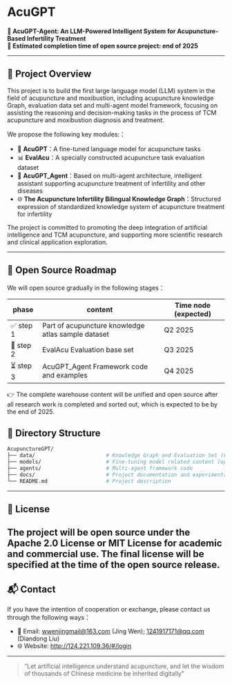# AcuGPT

**🔬 AcuGPT-Agent: An LLM-Powered Intelligent System for Acupuncture-Based Infertility Treatment**  
**📅 Estimated completion time of open source project: end of 2025**

---

## 📖 Project Overview

This project is to build the first large language model (LLM) system  in the field of acupuncture and moxibustion, including acupuncture knowledge Graph,
evaluation data set and multi-agent model framework, focusing on assisting the reasoning and decision-making tasks in the process of TCM acupuncture and
moxibustion diagnosis and treatment.

We propose the following key modules:：

- 🧐 **AcuGPT**：A fine-tuned language model for acupuncture tasks 
- 📊 **EvalAcu**：A specially constructed acupuncture task evaluation dataset 
- 🤖 **AcuGPT_Agent**：Based on multi-agent architecture, intelligent assistant supporting acupuncture treatment of infertility and other diseases  
- 🌐 **The Acupuncture Infertility Bilingual Knowledge Graph**：Structured expression of standardized knowledge system of acupuncture treatment for infertility 

The project is committed to promoting the deep integration of artificial intelligence and TCM acupuncture, and supporting more scientific research and clinical application exploration.

---

## 📌 Open Source Roadmap

We will open source gradually in the following stages：

| phase |  content | Time node (expected) |
|------|------|----------------|
| ✅ step 1 | Part of acupuncture knowledge atlas sample dataset | Q2 2025 |
| 🚧 step 2 | EvalAcu Evaluation base set | Q3 2025 |
| ⏳ step 3 | AcuGPT_Agent Framework code and examples | Q4 2025 |

👉 The complete warehouse content will be unified and open source after all research work is completed and sorted out, which is expected to be by the end of 2025.


## 📁 Directory Structure

```bash
AcupunctureGPT/
├── data/                       # Knowledge Graph and Evaluation Set (Coming soon)
├── models/                     # Fine-tuning model related content (open source planned)
├── agents/                     # Multi-agent framework code
├── docs/                       # Project documentation and experimental details
└── README.md                   # Project description
```

---

## 📜 License

The project will be open source under the Apache 2.0 License or MIT License for academic and commercial use. The final license will be specified at the time of the open source release.
---

## 📬 Contact

If you have the intention of cooperation or exchange, please contact us through the following ways：

- 📧 Email: wwenjingmail@163.com (Jing Wen); 1241917171@qq.com (Diandong Liu)
- 🌐 Website: http://124.221.109.36/#/login
---

> “Let artificial intelligence understand acupuncture, and let the wisdom of thousands of Chinese medicine be inherited digitally”
